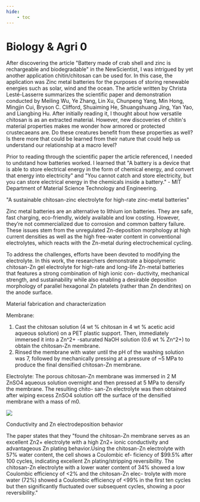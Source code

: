```yaml
---
hide:
    - toc
---
```


# Biology & Agri 0

After discovering the article "Battery made of crab shell and zinc is rechargeable and biodegradable" in the NewScientist, I was intrigued by yet another application chitin/chitosan can be used for. In this case, the application was Zinc metal batteries for the purposes of storing renewable energies such as solar, wind and the ocean. The article written by Christa Lesté-Lasserre summarizes the scientific paper and demonstration conducted by Meiling Wu, Ye Zhang, Lin Xu, Chunpeng Yang, Min Hong, Mingjin Cui, Bryson C. Clifford, Shuaiming He, Shuangshuang Jing, Yan Yao, and Liangbing Hu. After initially reading it, I thought about how versatile chitosan is as an extracted material. However, new discoveries of chitin's material properties makes me wonder how armored or protected crustecaeans are. Do these creatures benefit from these properties as well? Is there more that could be learned from their nature that could help us understand our relationship at a macro level? 

Prior to reading through the scientific paper the article referenced, I needed to undstand how batteries worked. I learned that "A battery is a device that is able to store electrical energy in the form of chemical energy, and convert that energy into electricity" and "You cannot catch and store electricity, but you can store electrical energy in the chemicals inside a battery." - MIT Department of Material Science Technology and Engineering.

"A sustainable chitosan-zinc electrolyte for high-rate zinc-metal batteries"

Zinc metal batteries are an alternative to lithium ion batteries. They are safe, fast charging, eco-friendly, widely available and low costing.  However, they’re not commercialized due to corrosion and common battery failure. These issues stem from the unregulated Zn-deposition morphology at high current densities as well as the high free-water content in conventional electrolytes, which reacts with the Zn-metal during electrochemical cycling. 

To address the challenges, efforts have been devoted to modifying the electrolyte. In this work, the researchers demonstrate a biopolymeric chitosan-Zn gel electrolyte for high-rate and long-life Zn-metal batteries that features a strong combination of high ionic con- ductivity, mechanical strength, and sustainability while also enabling a desirable deposition morphology of parallel hexagonal Zn platelets (rather than Zn dendrites) on the anode surface.

Material fabrication and characterization

Membrane:
1. Cast the chitosan solution (4 wt % chitosan in 4 wt % acetic acid aqueous solution) on a PET plastic support. Then, immediately immersed it into a Zn^2+ -saturated NaOH solution (0.6 wt % Zn^2+) to obtain the chitosan-Zn membrane.
2. Rinsed the membrane with water until the pH of the washing solution was 7, followed by mechanically pressing at a pressure of ~5 MPa to produce the final densified chitosan-Zn membrane.

Electrolyte:
The porous chitosan-Zn membrane was immersed in 2 M ZnSO4 aqueous solution overnight and then pressed at 5 MPa to densify the membrane. The resulting chito- san-Zn electrolyte was then obtained after wiping excess ZnSO4 solution off the surface of the densified membrane with a mass of m0.

![](../images/MT01/chitosan-zn_material.jpg)

Conductivity and Zn electrodeposition behavior

The paper states that they "found the chitosan-Zn membrane serves as an excellent Zn2+ electrolyte with a high Zn2+ ionic conductivity and advantageous Zn plating behavior.Using the chitosan-Zn electrolyte with 57% water content, the cell shows a Coulombic ef- ficiency of $99.5% after 100 cycles, indicating excellent Zn plating/stripping reversibility. The chitosan-Zn electrolyte with a lower water content of 34% showed a low Coulombic efficiency of <2% and the chitosan-Zn elec- trolyte with more water (72%) showed a Coulombic efficiency of <99% in the first ten cycles but then significantly fluctuated over subsequent cycles, showing a poor reversibility."

 
